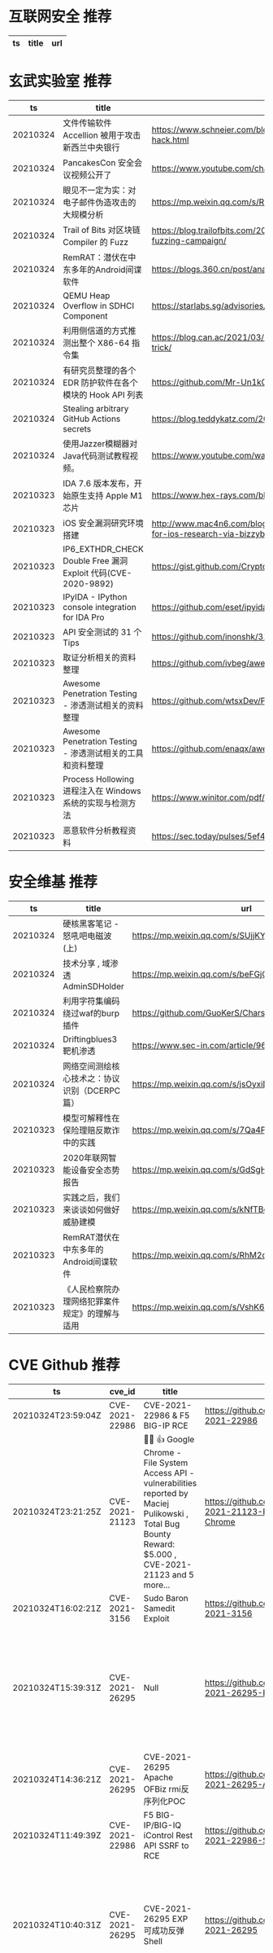 # 互联网安全 推荐
| ts | title | url| 
| --- | --- | ---| 


# 玄武实验室 推荐
| ts | title | url| 
| --- | --- | ---| 
| 20210324 | 文件传输软件 Accellion 被用于攻击新西兰中央银行 | https://www.schneier.com/blog/archives/2021/03/accellion-supply-chain-hack.html| 
| 20210324 | PancakesCon 安全会议视频公开了 | https://www.youtube.com/channel/UCAnBQGSBDlEbq11dkAreUGg| 
| 20210324 | 眼见不一定为实：对电子邮件伪造攻击的大规模分析 | https://mp.weixin.qq.com/s/RPz_1kKuq5--IANwT_Qvvg| 
| 20210324 | Trail of Bits 对区块链 Compiler 的 Fuzz | https://blog.trailofbits.com/2021/03/23/a-year-in-the-life-of-a-compiler-fuzzing-campaign/| 
| 20210324 | RemRAT：潜伏在中东多年的Android间谍软件 | https://blogs.360.cn/post/analysis-of-RemRAT.html| 
| 20210324 | QEMU Heap Overflow in SDHCI Component | https://starlabs.sg/advisories/21-3409/| 
| 20210324 | 利用侧信道的方式推测出整个 X86-64 指令集 | https://blog.can.ac/2021/03/22/speculating-x86-64-isa-with-one-weird-trick/| 
| 20210324 | 有研究员整理的各个 EDR 防护软件在各个模块的 Hook API 列表 | https://github.com/Mr-Un1k0d3r/EDRs| 
| 20210324 | Stealing arbitrary GitHub Actions secrets | https://blog.teddykatz.com/2021/03/17/github-actions-write-access.html| 
| 20210324 | 使用Jazzer模糊器对Java代码测试教程视频。 | https://www.youtube.com/watch?v=Ai3wnnSFC-8&feature=youtu.be| 
| 20210323 | IDA 7.6 版本发布，开始原生支持 Apple M1 芯片 | https://www.hex-rays.com/blog/ida-7-6-released/| 
| 20210323 | iOS 安全漏洞研究环境搭建 | http://www.mac4n6.com/blog/2021/3/21/part-3-step-by-step-tooling-for-ios-research-via-bizzybarney| 
| 20210323 | IP6_EXTHDR_CHECK Double Free 漏洞 Exploit 代码(CVE-2020-9892) | https://gist.github.com/Cryptogenic/448fd98813ab5a93182fb9620c013e17| 
| 20210323 | IPyIDA - IPython console integration for IDA Pro | https://github.com/eset/ipyida| 
| 20210323 | API 安全测试的 31 个 Tips | https://github.com/inonshk/31-days-of-API-Security-Tips| 
| 20210323 | 取证分析相关的资料整理 | https://github.com/ivbeg/awesome-forensicstools/| 
| 20210323 | Awesome Penetration Testing - 渗透测试相关的资料整理 | https://github.com/wtsxDev/Penetration-Testing#network-tools| 
| 20210323 | Awesome Penetration Testing - 渗透测试相关的工具和资料整理 | https://github.com/enaqx/awesome-pentest| 
| 20210323 | Process Hollowing 进程注入在 Windows 系统的实现与检测方法 | https://www.winitor.com/pdf/Windows-Process-Hollowing.pdf| 
| 20210323 | 恶意软件分析教程资料 | https://sec.today/pulses/5ef4a506-bcec-44a4-89e6-f9723549c49e/| 


# 安全维基 推荐
| ts | title | url| 
| --- | --- | ---| 
| 20210324 | 硬核黑客笔记 - 怒吼吧电磁波 (上) | https://mp.weixin.qq.com/s/SUjjKY_TIj10rpQW9tkH9A| 
| 20210324 | 技术分享 , 域渗透AdminSDHolder | https://mp.weixin.qq.com/s/beFGjQ2zCzjwwwuHXlih2A| 
| 20210324 | 利用字符集编码绕过waf的burp插件 | https://github.com/GuoKerS/Charset_encoding-Burp| 
| 20210324 | Driftingblues3靶机渗透 | https://www.sec-in.com/article/967| 
| 20210324 | 网络空间测绘核心技术之：协议识别（DCERPC篇） | https://mp.weixin.qq.com/s/jsOyxiDBnvi4PiqdgA3dvw| 
| 20210323 | 模型可解释性在保险理赔反欺诈中的实践 | https://mp.weixin.qq.com/s/7Qa4PZCXARqEK-iphVPTjA| 
| 20210323 | 2020年联网智能设备安全态势报告 | https://mp.weixin.qq.com/s/GdSgHNTLjysqow4ka8tY7w| 
| 20210323 | 实践之后，我们来谈谈如何做好威胁建模 | https://mp.weixin.qq.com/s/kNfTBoeFu90QPvYbPcR_OQ| 
| 20210323 | RemRAT潜伏在中东多年的Android间谍软件 | https://mp.weixin.qq.com/s/RhM2qUxDWTyykCbSW6e8SQ| 
| 20210323 | 《人民检察院办理网络犯罪案件规定》的理解与适用 | https://mp.weixin.qq.com/s/VshK6oANVI_skfjuGEUHSw| 


# CVE Github 推荐
| ts | cve_id | title | url | cve_detail| 
| --- | --- | --- | --- | ---| 
| 20210324T23:59:04Z | CVE-2021-22986 | CVE-2021-22986 & F5 BIG-IP RCE | https://github.com/Al1ex/CVE-2021-22986 | 未查询到CVE信息| 
| 20210324T23:21:25Z | CVE-2021-21123 | 🐱‍💻 👍 Google Chrome - File System Access API - vulnerabilities reported by Maciej Pulikowski , Total Bug Bounty Reward: $5.000 , CVE-2021-21123 and 5 more... | https://github.com/Puliczek/CVE-2021-21123-PoC-Google-Chrome | Insufficient data validation in File System API in Google Chrome prior to 88.0.4324.96 allowed a remote attacker to bypass filesystem restrictions via a crafted HTML page.| 
| 20210324T16:02:21Z | CVE-2021-3156 | Sudo Baron Samedit Exploit | https://github.com/worawit/CVE-2021-3156 | | 
| 20210324T15:39:31Z | CVE-2021-26295 | Null | https://github.com/yumusb/CVE-2021-26295-POC | Apache OFBiz has unsafe deserialization prior to 17.12.06. An unauthenticated attacker can use this vulnerability to successfully take over Apache OFBiz.| 
| 20210324T14:36:21Z | CVE-2021-26295 | CVE-2021-26295 Apache OFBiz rmi反序列化POC | https://github.com/rakjong/CVE-2021-26295-Apache-OFBiz | | 
| 20210324T11:49:39Z | CVE-2021-22986 | F5 BIG-IP/BIG-IQ iControl Rest API SSRF to RCE | https://github.com/Udyz/CVE-2021-22986-SSRF2RCE | 未查询到CVE信息| 
| 20210324T10:40:31Z | CVE-2021-26295 | CVE-2021-26295 EXP 可成功反弹Shell | https://github.com/r0ckysec/CVE-2021-26295 | Apache OFBiz has unsafe deserialization prior to 17.12.06. An unauthenticated attacker can use this vulnerability to successfully take over Apache OFBiz.| 
| 20210324T10:39:36Z | CVE-2021-26855 | Microsoft Exchange Proxylogon Exploit Chain EXP分析 | https://github.com/r0ckysec/CVE-2021-26855_Exchange | Microsoft Exchange Server Remote Code Execution Vulnerability This CVE ID is unique from CVE-2021-26412, CVE-2021-26854, CVE-2021-26857, CVE-2021-26858, CVE-2021-27065, CVE-2021-27078.| 
| 20210323T19:02:32Z | CVE-2021-26855 | analytics ProxyLogo Mail exchange RCE | https://github.com/hictf/CVE-2021-26855-CVE-2021-27065 | Microsoft Exchange Server Remote Code Execution Vulnerability This CVE ID is unique from CVE-2021-26412, CVE-2021-26854, CVE-2021-26857, CVE-2021-26858, CVE-2021-27065, CVE-2021-27078.| 
| 20210323T02:46:33Z | CVE-2021-22986 | CVE-2021-22986 Checker Script in Python3 | https://github.com/ZephrFish/CVE-2021-22986_Check | 未查询到CVE信息| 


# klee on Github 推荐
| ts | title | url | stars | forks| 
| --- | --- | --- | --- | ---| 
| 20210325T00:17:59Z | Null | https://github.com/klee30810/klee30810 | 1 | 0| 
| 20210324T17:15:56Z | Website for the KLEE project: https://klee.github.io/ | https://github.com/klee/klee.github.io | 14 | 42| 
| 20210324T09:34:00Z | Symbiotic is a tool for finding bugs in computer programs based on instrumentation, program slicing and KLEE | https://github.com/staticafi/symbiotic | 212 | 34| 
| 20210324T05:21:54Z | Git Blog | https://github.com/klee30810/klee30810.github.io | 0 | 0| 
| 20210323T19:00:34Z | Scripts to see what errors have been reached in the RERS problems by AFL and KLEE | https://github.com/TCatshoek/AISTRTestcaseEvaluator | 0 | 0| 
| 20210323T13:02:50Z | ⬇️ File Upload/sharing application, used by thousands of webmasters since 2007.  | https://github.com/kleeja-official/kleeja | 115 | 34| 
| 20210323T06:09:36Z | An open-source Chinese font derived from Fontworks% Klee One. 一款基于 FONTWORKS 的 Klee One 的开源中文字体。 | https://github.com/lxgw/LxgwWenKai | 345 | 8| 
| 20210323T02:14:51Z | Null | https://github.com/abbykleespie/LAWk7AbbyKleespie.appstudio | 0 | 0| 
| 20210322T18:08:48Z | Null | https://github.com/nithinsai263/kleenacademy | 0 | 0| 
| 20210322T17:10:20Z | Kleene algebra, regular expressions | https://github.com/phadej/kleene | 27 | 1| 


# s2e on Github 推荐
| ts | title | url | stars | forks| 
| --- | --- | --- | --- | ---| 
| 20210324T20:59:02Z | S2E: A platform for multi-path program analysis with selective symbolic execution. | https://github.com/S2E/s2e | 106 | 24| 
| 20210323T09:51:18Z | Your S2E project management tools. Visit https://s2e.systems/docs to get started. | https://github.com/S2E/s2e-env | 72 | 30| 
| 20210322T13:32:13Z | with the technique of Opencv, we try to achieve traffic identification. | https://github.com/wpfeder/Opencv_traffic_s2e | 0 | 0| 
| 20210313T20:42:17Z | Source of Sonic Eclipse, a romhack of Sonic 2 for Sega Master System circa 2018. http://sonicresearch.org/community/index.php?threads/sonic-eclipse.5524/ | https://github.com/mrcat-pixel/s2eclipse | 3 | 0| 
| 20210306T11:03:45Z | Master Thesis %Decentralised Location-Based Reputation Management System in IoT using Blockchain% - Experiment S2 region covering in Golang | https://github.com/ponlawat-w/uji_mt-s2encoding | 0 | 0| 


# exploit on Github 推荐
| ts | title | url | stars | forks| 
| --- | --- | --- | --- | ---| 
| 20210325T00:19:38Z | Null | https://github.com/LtsTibby/EternalExploit | 0 | 0| 
| 20210325T00:16:24Z | This code is an IRC BOT that can connect to an IRC server with SSL The main purpose of this bot is to scan for Open/Unsecured VNC servers. The bot can also search for credit card informations in the computer that the bot is running (removed in last version to optimize compilation process time). Added SSH takeover module/command.. There is also a DDoS module made in Python, for taking out the target from the network. | https://github.com/ind3p3nd3nt/PerlIRCSSL_VNCbypass | 18 | 9| 
| 20210325T00:13:18Z | The AWS exploitation framework, designed for testing the security of Amazon Web Services environments. | https://github.com/RhinoSecurityLabs/pacu | 1949 | 350| 
| 20210325T00:13:09Z | Simple PoC script that allows you to exploit telegram%s %send with timer% feature by saving any media sent with this functionality. | https://github.com/matteounitn/breaking-telegram | 0 | 0| 
| 20210325T00:02:39Z | Open-Source Vulnerability Intelligence Center - Unified source of vulnerability, exploit and threat Intelligence feeds | https://github.com/Patrowl/PatrowlHearsData | 12 | 6| 
| 20210324T23:45:50Z | A tool to find out which user is running a specific network connection. Useful for privilege escalation, because if we can exploit that network connection, we will have shell as the user running that network connection. | https://github.com/Kx1z0/netconenum | 1 | 0| 
| 20210324T23:38:45Z | Exploits for some pwn challenges on windows and linux .  | https://github.com/HadiMed/pwn | 0 | 0| 
| 20210324T23:07:54Z | Reconstruction of the Akropolis Delphi reentrancy exploit | https://github.com/ethereumvex/Akropolis-delphi-exploit | 1 | 0| 
| 20210324T22:58:01Z | Sécurité des logiciels et exploitation de vulnérabilités | https://github.com/ppepos/inf600c | 4 | 1| 
| 20210324T22:45:15Z | A CTF web app designed to teach software developers application security by showcasing what vulnerable code looks like, how to write code to exploit the vulnerability, and how to write code to patch the vulnerability. | https://github.com/neumaneuma/appseccheat.codes | 1 | 0| 


# backdoor on Github 推荐
| ts | title | url | stars | forks| 
| --- | --- | --- | --- | ---| 
| 20210324T22:20:53Z | Reverse TCP trojan backdoor written in python | https://github.com/userlandkernel/Pyrovalerone | 0 | 0| 
| 20210324T19:22:35Z | A VBS Backdoor | https://github.com/kgsensei/VBSBackdoor | 1 | 0| 
| 20210324T17:41:31Z | Threat Emulation and Red Teaming Framework. | https://github.com/quantumcored/remote_hacker_probe | 34 | 5| 
| 20210324T16:03:29Z | A sample app to demonstrate how to create Xamarin UITests using the Page Object architecture, Backdoor Methods and App Links (aka Deep Linking) | https://github.com/brminnick/UITestSampleApp | 34 | 26| 
| 20210324T15:21:14Z | FUD cross-platform python2 backdoor with C2 | https://github.com/7h3w4lk3r/pyback | 18 | 5| 
| 20210324T10:18:10Z | TrojanZoo provides a universal pytorch platform to conduct security researches (especially backdoor attacks/defenses) of image classification in deep learning. | https://github.com/ain-soph/trojanzoo | 55 | 9| 
| 20210324T09:23:19Z | Null | https://github.com/3vil-8unny/backdoor-APK | 0 | 0| 
| 20210324T07:06:23Z | A Simple android remote administration tool using sockets. It uses java on the client side and python on the server side | https://github.com/karma9874/AndroRAT | 189 | 83| 
| 20210324T02:26:33Z | Protect your server against backdoors. | https://github.com/Xalalau/backdoor-shield | 1 | 1| 
| 20210324T00:31:07Z | A general-purpose backdoor for ethical hacking. Made with utility in mind. | https://github.com/CMPLXapps/Swordfish | 0 | 0| 


# fuzz on Github 推荐
| ts | title | url | stars | forks| 
| --- | --- | --- | --- | ---| 
| 20210324T23:59:59Z | Fuzzing cryptographic libraries. Magic bug printer go brrrr. | https://github.com/guidovranken/cryptofuzz | 263 | 37| 
| 20210324T23:53:42Z | Group 4C Fuzzy Logic Medieval Chess AI Senior Project | https://github.com/arizonagranger/SeniorProjectFuzzyLogicChess | 1 | 1| 
| 20210324T23:33:32Z | Null | https://github.com/VeriBlock/fuzz-corpus | 0 | 1| 
| 20210324T23:06:41Z | FuzzBuilderEx is a system to build seed corpus and fuzzing executables using the test framework automatically. | https://github.com/kppw99/FuzzBuilderEx | 1 | 0| 
| 20210324T22:35:52Z | Null | https://github.com/matusf/open-api-fuzzer | 1 | 0| 
| 20210324T22:02:17Z | The fuzzer afl++ is afl with community patches, qemu 5.1 upgrade, collision-free coverage, enhanced laf-intel & redqueen, AFLfast++ power schedules, MOpt mutators, unicorn_mode, and a lot more! | https://github.com/AFLplusplus/AFLplusplus | 1525 | 310| 
| 20210324T21:51:12Z | fpicker is a Frida-based fuzzing suite supporting various modes (including AFL++ in-process fuzzing) | https://github.com/ttdennis/fpicker | 61 | 4| 
| 20210324T21:50:08Z | REST API Fuzz Testing (RAFT): Source code for self-hosted service developed for Azure, including the API, orchestration engine, and default set of security tools (including MSR%s RESTler), that enables developers to embed security tooling into their CI/CD workflows | https://github.com/microsoft/rest-api-fuzz-testing | 122 | 19| 
| 20210324T21:48:32Z | OMNeT++ Fuzzy IP Scheduler | https://github.com/TomasBoboi/fuzzy-ip-scheduler | 0 | 0| 
| 20210324T21:46:48Z | An application to predict hand-drawn 2D shapes by an user, using neural network & fuzzy logic, master project done with @xenonCBU, @mirceacs, @andreio16 | https://github.com/ST4NSB/neuro-fuzzy-geometric-shape-recognition | 0 | 0| 



# 日更新程序
